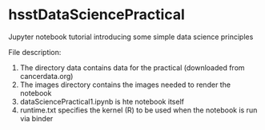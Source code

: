 # hsstDataSciencePractical
Jupyter notebook tutorial introducing some simple data science principles

File description:
<ol>
  <li>The directory data contains data for the practical (downloaded from cancerdata.org)
  <li>The images directory contains the images needed to render the notebook
  <li>dataSciencePractical1.ipynb is hte notebook itself
  <li>runtime.txt specifies the kernel (R) to be used when the notebook is run via binder
</ol>
